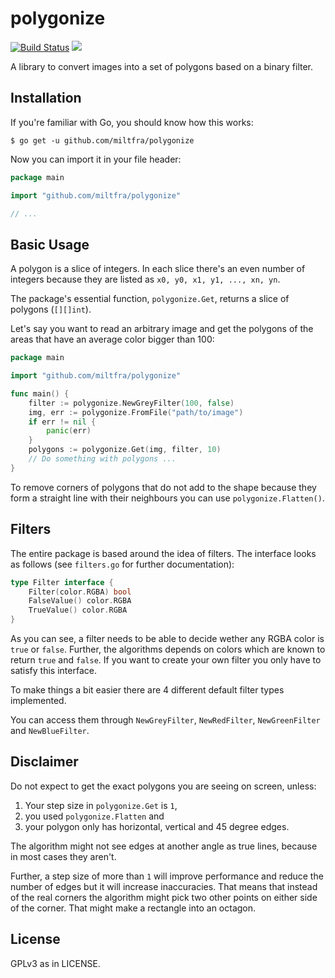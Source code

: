 # polygonize

[![Build Status](https://travis-ci.org/MiltFra/polygonize.svg?branch=master)](https://travis-ci.org/MiltFra/polygonize) <a href="https://codeclimate.com/github/MiltFra/polygonize/maintainability"><img src="https://api.codeclimate.com/v1/badges/b5e87322cfd976be47c5/maintainability" /></a>

A library to convert images into a set of polygons based on a binary filter.

## Installation

If you're familiar with Go, you should know how this works:
```
$ go get -u github.com/miltfra/polygonize
```

Now you can import it in your file header:
```go
package main

import "github.com/miltfra/polygonize"

// ...
```

## Basic Usage

A polygon is a slice of integers. In each slice there's an even number of integers because they are listed as `x0, y0, x1, y1, ..., xn, yn`.

The package's essential function, `polygonize.Get`, returns a slice of polygons (`[][]int`).

Let's say you want to read an arbitrary image and get the polygons of the areas that have an average color bigger than 100:

```go
package main

import "github.com/miltfra/polygonize"

func main() {
    filter := polygonize.NewGreyFilter(100, false)
    img, err := polygonize.FromFile("path/to/image")
    if err != nil {
        panic(err)
    }
    polygons := polygonize.Get(img, filter, 10)
    // Do something with polygons ...
}
```

To remove corners of polygons that do not add to the shape because they form a
straight line with their neighbours you can use `polygonize.Flatten()`.

## Filters

The entire package is based around the idea of filters. The interface looks as follows (see `filters.go` for further documentation):

```go
type Filter interface {
	Filter(color.RGBA) bool
	FalseValue() color.RGBA
	TrueValue() color.RGBA
}
```

As you can see, a filter needs to be able to decide wether any RGBA color is `true` or `false`. Further, the algorithms depends on colors which are known to return `true` and `false`. If you want to create your own filter you only have to satisfy this interface.

To make things a bit easier there are 4 different default filter types implemented.

You can access them through `NewGreyFilter`, `NewRedFilter`, `NewGreenFilter` and `NewBlueFilter`.

## Disclaimer

Do not expect to get the exact polygons you are seeing on screen, unless:

1. Your step size in `polygonize.Get` is `1`,
2. you used `polygonize.Flatten` and
3. your polygon only has horizontal, vertical and 45 degree edges.

The algorithm might not see edges at another angle as true lines, because in most cases they aren't. 

Further, a step size of more than `1` will improve performance and reduce the number of edges but it will increase inaccuracies. That means that instead of the real corners the algorithm might pick two other points on either side of the corner. That might make a rectangle into an octagon.

## License 

GPLv3 as in LICENSE.